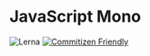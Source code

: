# JavaScript Mono

![Lerna](https://img.shields.io/badge/maintained%20with-lerna-cc00ff.svg)
[![Commitizen Friendly](https://img.shields.io/badge/commitizen-friendly-brightgreen.svg)](http://commitizen.github.io/cz-cli/)
